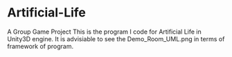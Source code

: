 # Artificial-Life
A Group Game Project
This is the program I code for Artificial Life in Unity3D engine. 
It is advisiable to see the Demo_Room_UML.png in terms of framework of program. 

